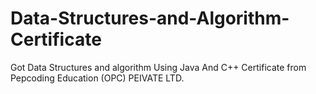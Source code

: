 # Data-Structures-and-Algorithm- Certificate
Got Data Structures and algorithm Using Java And C++ Certificate from Pepcoding Education (OPC) PEIVATE LTD.

